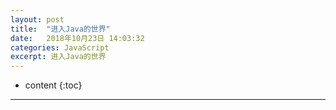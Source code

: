 ```yaml
---
layout: post
title:  "进入Java的世界"
date:   2018年10月23日 14:03:32
categories: JavaScript
excerpt: 进入Java的世界
---
```


* content
{:toc}

---
